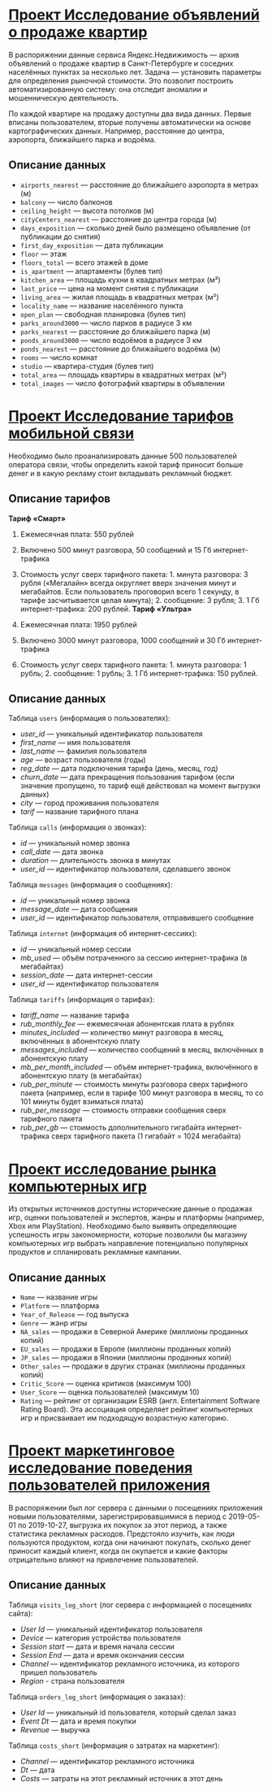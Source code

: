 # [Проект Исследование объявлений о продаже квартир](https://github.com/Ruzhaya/Data_analysis_projects/blob/main/Project_3.ipynb)
В распоряжении данные сервиса Яндекс.Недвижимость — архив объявлений о продаже квартир в Санкт-Петербурге и соседних населённых пунктах за несколько лет. Задача — установить параметры для определения рыночной стоимости. Это позволит построить автоматизированную систему: она отследит аномалии и мошенническую деятельность.

По каждой квартире на продажу доступны два вида данных. Первые вписаны пользователем, вторые получены автоматически на основе картографических данных. Например, расстояние до центра, аэропорта, ближайшего парка и водоёма.

## Описание данных

- `airports_nearest` — расстояние до ближайшего аэропорта в метрах (м)
- `balcony` — число балконов
- `ceiling_height` — высота потолков (м)
- `cityCenters_nearest` — расстояние до центра города (м)
- `days_exposition` — сколько дней было размещено объявление (от публикации до снятия)
- `first_day_exposition` — дата публикации
- `floor` — этаж
- `floors_total` — всего этажей в доме
- `is_apartment` — апартаменты (булев тип)
- `kitchen_area` — площадь кухни в квадратных метрах (м²)
- `last_price` — цена на момент снятия с публикации
- `living_area` — жилая площадь в квадратных метрах (м²)
- `locality_name` — название населённого пункта
- `open_plan` — свободная планировка (булев тип)
- `parks_around3000` — число парков в радиусе 3 км
- `parks_nearest` — расстояние до ближайшего парка (м)
- `ponds_around3000` — число водоёмов в радиусе 3 км
- `ponds_nearest` — расстояние до ближайшего водоёма (м)
- `rooms` — число комнат
- `studio` — квартира-студия (булев тип)
- `total_area` — площадь квартиры в квадратных метрах (м²)
- `total_images` — число фотографий квартиры в объявлении

# [Проект Исследование тарифов мобильной связи](https://github.com/Ruzhaya/Data_analysis_projects/blob/main/Project_4.ipynb)
Необходимо было проанализировать данные 500 пользователей оператора связи, чтобы определить какой тариф приносит больше денег и в какую рекламу стоит вкладывать рекламный бюджет.

## Описание тарифов
 
**Тариф «Смарт»**

1. Ежемесячная плата: 550 рублей
2. Включено 500 минут разговора, 50 сообщений и 15 Гб интернет-трафика
3. Стоимость услуг сверх тарифного пакета: 1. минута разговора: 3 рубля («Мегалайн» всегда округляет вверх значения минут и мегабайтов. Если пользователь проговорил всего 1 секунду, в тарифе засчитывается целая минута); 2. сообщение: 3 рубля; 3. 1 Гб интернет-трафика: 200 рублей.
**Тариф «Ультра»**

1. Ежемесячная плата: 1950 рублей
2. Включено 3000 минут разговора, 1000 сообщений и 30 Гб интернет-трафика
3. Стоимость услуг сверх тарифного пакета: 1. минута разговора: 1 рубль; 2. сообщение: 1 рубль; 3. 1 Гб интернет-трафика: 150 рублей.

## Описание данных 
Таблица `users` (информация о пользователях):<br>
* *user_id* — уникальный идентификатор пользователя
* *first_name* — имя пользователя
* *last_name* — фамилия пользователя
* *age* — возраст пользователя (годы)
* *reg_date* — дата подключения тарифа (день, месяц, год)
* *churn_date* — дата прекращения пользования тарифом (если значение пропущено, то тариф ещё действовал на момент выгрузки данных)
* *city* — город проживания пользователя
* *tarif* — название тарифного плана <br>

Таблица `calls` (информация о звонках):<br>
* *id* — уникальный номер звонка
* *call_date* — дата звонка
* *duration* — длительность звонка в минутах
* *user_id* — идентификатор пользователя, сделавшего звонок <br>

Таблица `messages` (информация о сообщениях): <br>
* *id* — уникальный номер звонка
* *message_date* — дата сообщения
* *user_id* — идентификатор пользователя, отправившего сообщение <br>

Таблица `internet` (информация об интернет-сессиях): <br>
* *id* — уникальный номер сессии
* *mb_used* — объём потраченного за сессию интернет-трафика (в мегабайтах)
* *session_date* — дата интернет-сессии
* *user_id* — идентификатор пользователя <br>

Таблица `tariffs` (информация о тарифах): <br>
* *tariff_name* — название тарифа
* *rub_monthly_fee* — ежемесячная абонентская плата в рублях
* *minutes_included* — количество минут разговора в месяц, включённых в абонентскую плату
* *messages_included* — количество сообщений в месяц, включённых в абонентскую плату
* *mb_per_month_included* — объём интернет-трафика, включённого в абонентскую плату (в мегабайтах)
* *rub_per_minute* — стоимость минуты разговора сверх тарифного пакета (например, если в тарифе 100 минут разговора в месяц, то со 101 минуты будет взиматься плата)
* *rub_per_message* — стоимость отправки сообщения сверх тарифного пакета
* *rub_per_gb* — стоимость дополнительного гигабайта интернет-трафика сверх тарифного пакета (1 гигабайт = 1024 мегабайта)

# [Проект исследование рынка компьютерных игр](https://github.com/Ruzhaya/Data_analysis_projects/blob/main/Project_5.ipynb)
Из открытых источников доступны исторические данные о продажах игр, оценки пользователей и экспертов, жанры и платформы (например, Xbox или PlayStation). Необходимо было выявить определяющие успешность игры закономерности, которые позволили бы магазину компьютерных игр выбрать направление потенциально популярных продуктов и  спланировать рекламные кампании. 

## Описание данных
* `Name` — название игры
* `Platform` — платформа
* `Year_of_Release` — год выпуска
* `Genre` — жанр игры
* `NA_sales` — продажи в Северной Америке (миллионы проданных копий)
* `EU_sales` — продажи в Европе (миллионы проданных копий)
* `JP_sales` — продажи в Японии (миллионы проданных копий)
* `Other_sales` — продажи в других странах (миллионы проданных копий)
* `Critic_Score` — оценка критиков (максимум 100)
* `User_Score` — оценка пользователей (максимум 10)
* `Rating` — рейтинг от организации ESRB (англ. Entertainment Software Rating Board). Эта ассоциация определяет рейтинг компьютерных игр и присваивает им подходящую возрастную категорию.

# [Проект маркетинговое исследование поведения пользователей приложения](https://github.com/Ruzhaya/Data_analysis_projects/blob/main/Project_7.ipynb)
В распоряжении был лог сервера с данными о посещениях приложения новыми пользователями, зарегистрировавшимися в период с 2019-05-01 по 2019-10-27, выгрузка их покупок за этот период, а также статистика рекламных расходов. Предстояло изучить, как люди пользуются продуктом, когда они начинают покупать, сколько денег приносит каждый клиент, когда он окупается и какие факторы отрицательно влияют на привлечение пользователей.

## Описание данных 
Таблица `visits_log_short` (лог сервера с информацией о посещениях сайта):

* *User Id* — уникальный идентификатор пользователя
* *Device* — категория устройства пользователя
* *Session start* — дата и время начала сессии
* *Session End* — дата и время окончания сессии
* *Channel* — идентификатор рекламного источника, из которого пришел пользователь
* *Region* - страна пользователя

Таблица `orders_log_short` (информация о заказах):

* *User Id* — уникальный id пользователя, который сделал заказ
* *Event Dt* — дата и время покупки
* *Revenue* — выручка

Таблица `costs_short` (информация о затратах на маркетинг):

* *Channel* — идентификатор рекламного источника
* *Dt* — дата
* *Costs* — затраты на этот рекламный источник в этот день
